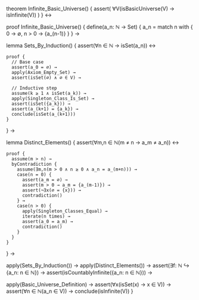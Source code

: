theorem Infinite_Basic_Universe() {
  assert(
    ∀V(isBasicUniverse(V) → isInfinite(V))
  )
} ↔

proof Infinite_Basic_Universe() {
  define(a_n: ℕ → Set) {
    a_n = match n with {
      0 → ∅,
      n > 0 → {a_(n-1)}
    }
  } →

  lemma Sets_By_Induction() {
    assert(∀n ∈ ℕ → isSet(a_n)) ↔
    
    proof {
      // Base case
      assert(a_0 = ∅) →
      apply(Axiom_Empty_Set) →
      assert(isSet(∅) ∧ ∅ ∈ V) →

      // Inductive step
      assume(k ≥ 1 ∧ isSet(a_k)) →
      apply(Singleton_Class_Is_Set) →
      assert(isSet({a_k})) →
      assert(a_(k+1) = {a_k}) →
      conclude(isSet(a_(k+1)))
    }
  } →

  lemma Distinct_Elements() {
    assert(∀m,n ∈ ℕ(m ≠ n → a_m ≠ a_n)) ↔
    
    proof {
      assume(m > n) →
      byContradiction {
        assume(∃m,n(m > 0 ∧ n ≥ 0 ∧ a_n = a_(m+n))) →
        case(n = 0) {
          assert(a_m = ∅) →
          assert(m > 0 → a_m = {a_(m-1)}) →
          assert(¬∃x(∅ = {x})) →
          contradiction()
        } →
        case(n > 0) {
          apply(Singleton_Classes_Equal) →
          iterate(n times) →
          assert(a_0 = a_m) →
          contradiction()
        }
      }
    }
  } →

  apply(Sets_By_Induction()) →
  apply(Distinct_Elements()) →
  assert(∃f: ℕ ↪ {a_n: n ∈ ℕ}) →
  assert(isCountablyInfinite({a_n: n ∈ ℕ})) →
  
  apply(Basic_Universe_Definition) →
  assert(∀x(isSet(x) → x ∈ V)) →
  assert(∀n ∈ ℕ(a_n ∈ V)) →
  conclude(isInfinite(V))
}